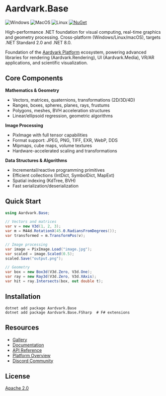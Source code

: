 # Aardvark.Base

![Windows](https://github.com/aardvark-platform/aardvark.base/workflows/Windows/badge.svg)
![MacOS](https://github.com/aardvark-platform/aardvark.base/workflows/MacOS/badge.svg)
![Linux](https://github.com/aardvark-platform/aardvark.base/workflows/Linux/badge.svg)
[![NuGet](https://img.shields.io/nuget/v/Aardvark.Base.svg)](https://www.nuget.org/packages/Aardvark.Base/)

High-performance .NET foundation for visual computing, real-time graphics and geometry processing. Cross-platform (Windows/Linux/macOS), targets .NET Standard 2.0 and .NET 8.0.

Foundation of the [Aardvark Platform](https://github.com/aardvark-platform) ecosystem, powering advanced libraries for rendering (Aardvark.Rendering), UI (Aardvark.Media), VR/AR applications, and scientific visualization.

## Core Components

**Mathematics & Geometry**
- Vectors, matrices, quaternions, transformations (2D/3D/4D)
- Ranges, boxes, spheres, planes, rays, frustums
- Polygons, meshes, BVH acceleration structures
- Linear/ellipsoid regression, geometric algorithms

**Image Processing**
- PixImage with full tensor capabilities
- Format support: JPEG, PNG, TIFF, EXR, WebP, DDS
- Mipmaps, cube maps, volume textures
- Hardware-accelerated scaling and transformations

**Data Structures & Algorithms**
- Incremental/reactive programming primitives
- Efficient collections (IntDict, SymbolDict, MapExt)
- Spatial indexing (KdTree, BVH)
- Fast serialization/deserialization

## Quick Start

```csharp
using Aardvark.Base;

// Vectors and matrices
var v = new V3d(1, 2, 3);
var m = M44d.RotationX(45.0.RadiansFromDegrees());
var transformed = m.TransformPos(v);

// Image processing
var image = PixImage.Load("image.jpg");
var scaled = image.Scaled(0.5);
scaled.Save("output.png");

// Geometry
var box = new Box3d(V3d.Zero, V3d.One);
var ray = new Ray3d(V3d.Zero, V3d.XAxis);
var hit = ray.Intersects(box, out double t);
```

## Installation

```
dotnet add package Aardvark.Base
dotnet add package Aardvark.Base.FSharp  # F# extensions
```

## Resources

- [Gallery](https://github.com/aardvark-platform/aardvark.docs/wiki/Gallery)
- [Documentation](https://github.com/aardvark-platform/aardvark.base/wiki)
- [API Reference](https://aardvarkians.com/)
- [Platform Overview](https://github.com/aardvark-platform/aardvark.docs/wiki)
- [Discord Community](https://discord.gg/UyecnhM)

## License

[Apache 2.0](LICENSE)